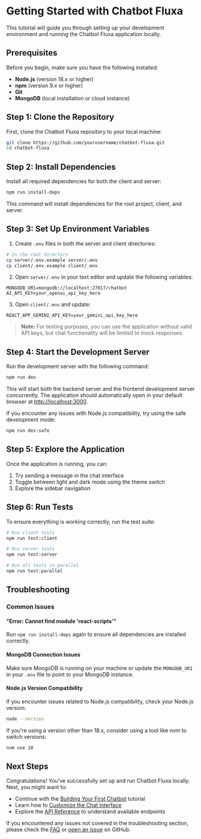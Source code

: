 # Getting Started with Chatbot Fluxa

This tutorial will guide you through setting up your development environment and running the Chatbot Fluxa application locally.

## Prerequisites

Before you begin, make sure you have the following installed:

- **Node.js** (version 18.x or higher)
- **npm** (version 9.x or higher)
- **Git**
- **MongoDB** (local installation or cloud instance)

## Step 1: Clone the Repository

First, clone the Chatbot Fluxa repository to your local machine:

```bash
git clone https://github.com/yourusername/chatbot-fluxa.git
cd chatbot-fluxa
```

## Step 2: Install Dependencies

Install all required dependencies for both the client and server:

```bash
npm run install-deps
```

This command will install dependencies for the root project, client, and server.

## Step 3: Set Up Environment Variables

1. Create `.env` files in both the server and client directories:

```bash
# In the root directory
cp server/.env.example server/.env
cp client/.env.example client/.env
```

2. Open `server/.env` in your text editor and update the following variables:

```
MONGODB_URI=mongodb://localhost:27017/chatbot
AI_API_KEY=your_openai_api_key_here
```

3. Open `client/.env` and update:

```
REACT_APP_GEMINI_API_KEY=your_gemini_api_key_here
```

> **Note:** For testing purposes, you can use the application without valid API keys, but chat functionality will be limited to mock responses.

## Step 4: Start the Development Server

Run the development server with the following command:

```bash
npm run dev
```

This will start both the backend server and the frontend development server concurrently. The application should automatically open in your default browser at [http://localhost:3000](http://localhost:3000).

If you encounter any issues with Node.js compatibility, try using the safe development mode:

```bash
npm run dev:safe
```

## Step 5: Explore the Application

Once the application is running, you can:

1. Try sending a message in the chat interface
2. Toggle between light and dark mode using the theme switch
3. Explore the sidebar navigation

## Step 6: Run Tests

To ensure everything is working correctly, run the test suite:

```bash
# Run client tests
npm run test:client

# Run server tests
npm run test:server

# Run all tests in parallel
npm run test:parallel
```

## Troubleshooting

### Common Issues

#### "Error: Cannot find module 'react-scripts'"

Run `npm run install-deps` again to ensure all dependencies are installed correctly.

#### MongoDB Connection Issues

Make sure MongoDB is running on your machine or update the `MONGODB_URI` in your `.env` file to point to your MongoDB instance.

#### Node.js Version Compatibility

If you encounter issues related to Node.js compatibility, check your Node.js version:

```bash
node --version
```

If you're using a version other than 18.x, consider using a tool like nvm to switch versions:

```bash
nvm use 18
```

## Next Steps

Congratulations! You've successfully set up and run Chatbot Fluxa locally. Next, you might want to:

- Continue with the [Building Your First Chatbot](first-chatbot.md) tutorial
- Learn how to [Customize the Chat Interface](customizing-interface.md)
- Explore the [API Reference](../reference/api-reference.md) to understand available endpoints

If you encountered any issues not covered in the troubleshooting section, please check the [FAQ](../resources/faq.md) or [open an issue](https://github.com/yourusername/chatbot-fluxa/issues/new) on GitHub.

